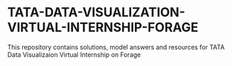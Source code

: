 # TATA-DATA-VISUALIZATION-VIRTUAL-INTERNSHIP-FORAGE
This repository contains solutions, model answers and resources for TATA Data Visualizaion Virtual Internship on Forage
